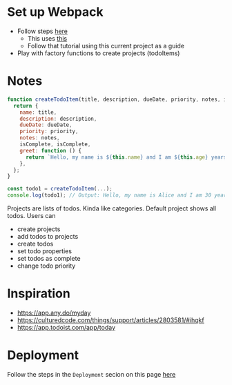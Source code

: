 # Set up Webpack

- Follow steps [here](https://www.theodinproject.com/lessons/node-path-javascript-restaurant-page)
  - This uses [this](https://www.theodinproject.com/lessons/javascript-webpack)
  - Follow that tutorial using this current project as a guide
- Play with factory functions to create projects (todoItems)

# Notes

```js
function createTodoItem(title, description, dueDate, priority, notes, isComplete) {
  return {
    name: title,
    description: description,
    dueDate: dueDate,
    priority: priority,
    notes: notes,
    isComplete, isComplete,
    greet: function () {
      return `Hello, my name is ${this.name} and I am ${this.age} years old.`;
    },
  };
}

const todo1 = createTodoItem(...);
console.log(todo1); // Output: Hello, my name is Alice and I am 30 years old.
```

Projects are lists of todos. Kinda like categories. Default project shows all todos.
Users can

- create projects
- add todos to projects
- create todos
- set todo properties
- set todos as complete
- change todo priority

# Inspiration

- https://app.any.do/myday
- https://culturedcode.com/things/support/articles/2803581/#ihqkf
- https://app.todoist.com/app/today

# Deployment

Follow the steps in the `Deployment` secion on this page [here](https://www.theodinproject.com/lessons/node-path-javascript-restaurant-page)
